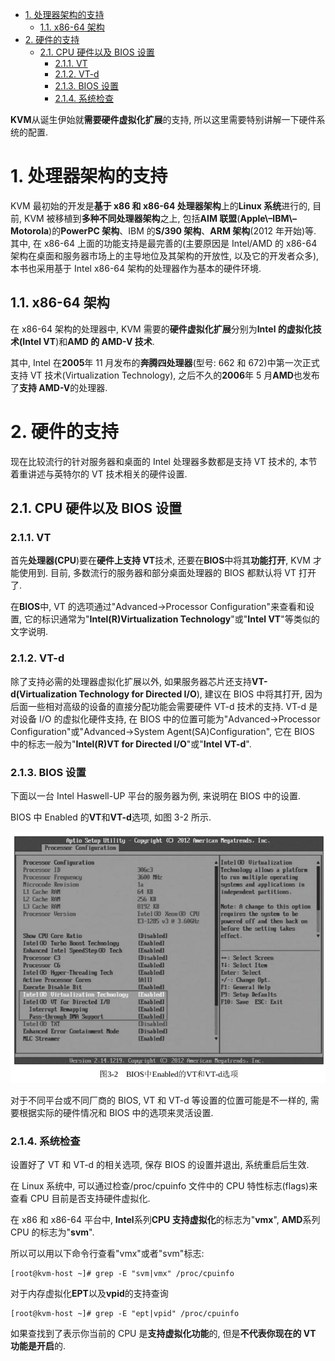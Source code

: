 
<!-- @import "[TOC]" {cmd="toc" depthFrom=1 depthTo=6 orderedList=false} -->

<!-- code_chunk_output -->

- [1. 处理器架构的支持](#1-处理器架构的支持)
  - [1.1. x86-64 架构](#11-x86-64-架构)
- [2. 硬件的支持](#2-硬件的支持)
  - [2.1. CPU 硬件以及 BIOS 设置](#21-cpu-硬件以及-bios-设置)
    - [2.1.1. VT](#211-vt)
    - [2.1.2. VT-d](#212-vt-d)
    - [2.1.3. BIOS 设置](#213-bios-设置)
    - [2.1.4. 系统检查](#214-系统检查)

<!-- /code_chunk_output -->

**KVM**从诞生伊始就**需要硬件虚拟化扩展**的支持, 所以这里需要特别讲解一下硬件系统的配置.

# 1. 处理器架构的支持

KVM 最初始的开发是**基于 x86 和 x86\-64 处理器架构**上的**Linux 系统**进行的, 目前, KVM 被移植到**多种不同处理器架构**之上, 包括**AIM 联盟**(**Apple\–IBM\–Motorola**)的**PowerPC 架构**、IBM 的**S/390 架构**、**ARM 架构**(2012 年开始)等. 其中, 在 x86\-64 上面的功能支持是最完善的(主要原因是 Intel/AMD 的 x86\-64 架构在桌面和服务器市场上的主导地位及其架构的开放性, 以及它的开发者众多), 本书也采用基于 Intel x86\-64 架构的处理器作为基本的硬件环境.

## 1.1. x86-64 架构

在 x86\-64 架构的处理器中, KVM 需要的**硬件虚拟化扩展**分别为**Intel 的虚拟化技术(Intel VT**)和**AMD 的 AMD\-V 技术**.

其中, Intel 在**2005**年 11 月发布的**奔腾四处理器**(型号: 662 和 672)中第一次正式支持 VT 技术(Virtualization Technology), 之后不久的**2006**年 5 月**AMD**也发布了**支持 AMD\-V**的处理器.

# 2. 硬件的支持

现在比较流行的针对服务器和桌面的 Intel 处理器多数都是支持 VT 技术的, 本节着重讲述与英特尔的 VT 技术相关的硬件设置.

## 2.1. CPU 硬件以及 BIOS 设置

### 2.1.1. VT

首先**处理器(CPU**)要在**硬件上支持 VT**技术, 还要在**BIOS**中将其**功能打开**, KVM 才能使用到. 目前, 多数流行的服务器和部分桌面处理器的 BIOS 都默认将 VT 打开了.

在**BIOS**中, VT 的选项通过"Advanced→Processor Configuration"来查看和设置, 它的标识通常为"**Intel(R)Virtualization Technology**"或"**Intel VT**"等类似的文字说明.

### 2.1.2. VT-d

除了支持必需的处理器虚拟化扩展以外, 如果服务器芯片还支持**VT\-d(Virtualization Technology for Directed I/O**), 建议在 BIOS 中将其打开, 因为后面一些相对高级的设备的直接分配功能会需要硬件 VT\-d 技术的支持. VT\-d 是对设备 I/O 的虚拟化硬件支持, 在 BIOS 中的位置可能为"Advanced→Processor Configuration"或"Advanced→System Agent(SA)Configuration", 它在 BIOS 中的标志一般为"**Intel(R)VT for Directed I/O**"或"**Intel VT\-d**".

### 2.1.3. BIOS 设置

下面以一台 Intel Haswell\-UP 平台的服务器为例, 来说明在 BIOS 中的设置.

BIOS 中 Enabled 的**VT**和**VT\-d**选项, 如图 3-2 所示.

![](./images/2019-05-15-09-02-49.png)

对于不同平台或不同厂商的 BIOS, VT 和 VT\-d 等设置的位置可能是不一样的, 需要根据实际的硬件情况和 BIOS 中的选项来灵活设置.

### 2.1.4. 系统检查

设置好了 VT 和 VT\-d 的相关选项, 保存 BIOS 的设置并退出, 系统重启后生效.

在 Linux 系统中, 可以通过检查/proc/cpuinfo 文件中的 CPU 特性标志(flags)来查看 CPU 目前是否支持硬件虚拟化.

在 x86 和 x86\-64 平台中, **Intel**系列**CPU 支持虚拟化**的标志为"**vmx**", **AMD**系列 CPU 的标志为"**svm**".

所以可以用以下命令行查看"vmx"或者"svm"标志:

```
[root@kvm-host ~]# grep -E "svm|vmx" /proc/cpuinfo
```

对于内存虚拟化**EPT**以及**vpid**的支持查询

```
[root@kvm-host ~]# grep -E "ept|vpid" /proc/cpuinfo
```

如果查找到了表示你当前的 CPU 是**支持虚拟化功能**的, 但是**不代表你现在的 VT 功能是开启**的.